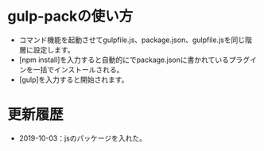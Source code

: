 # gulp-packの使い方

* コマンド機能を起動させてgulpfile.js、package.json、gulpfile.jsを同じ階層に設定します。
* [npm install]を入力すると自動的にでpackage.jsonに書かれているプラグインを一括でインストールされる。
* [gulp]を入力すると開始されます。

# 更新履歴
* 2019-10-03：jsのパッケージを入れた。